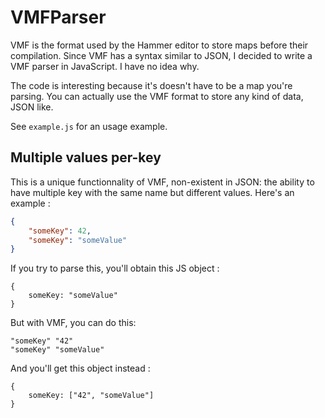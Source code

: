 VMFParser
=============

VMF is the format used by the Hammer editor to store maps before their
compilation. Since VMF has a syntax similar to JSON, I decided to write a VMF
parser in JavaScript. I have no idea why.

The code is interesting because it's doesn't have to be a map you're parsing.
You can actually use the VMF format to store any kind of data, JSON like.

See `example.js` for an usage example.

## Multiple values per-key
This is a unique functionnality of VMF, non-existent in JSON: the ability to
have multiple key with the same name but different values. Here's an example :

```JSON
{
    "someKey": 42,
    "someKey": "someValue"
}
```

If you try to parse this, you'll obtain this JS object :

```JS
{
    someKey: "someValue"
}
```

But with VMF, you can do this:

```VMF
"someKey" "42"
"someKey" "someValue"
```

And you'll get this object instead :

```JS
{
    someKey: ["42", "someValue"]
}
```
